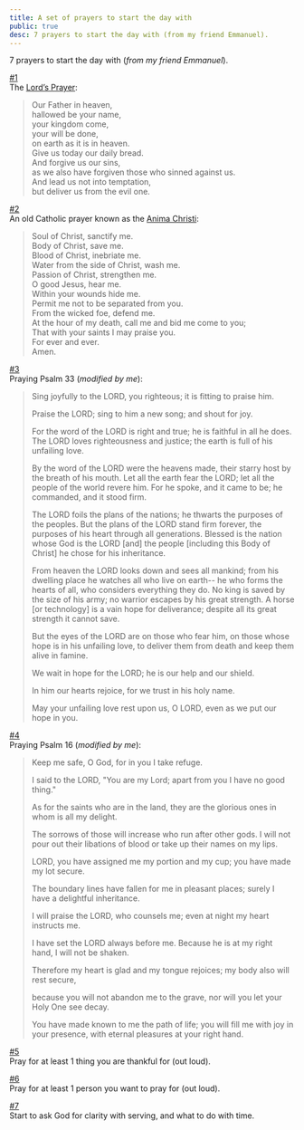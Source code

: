 ```yaml
---
title: A set of prayers to start the day with
public: true
desc: 7 prayers to start the day with (from my friend Emmanuel).
---
```


7 prayers to start the day with (_from my friend Emmanuel_).


<u>#1</u><br>
The [Lord’s Prayer](https://en.wikipedia.org/wiki/Lord%27s_Prayer):

>Our Father in heaven,<br>
hallowed be your name,<br>
your kingdom come,<br>
your will be done,<br>
on earth as it is in heaven.<br>
Give us today our daily bread.<br>
And forgive us our sins,<br>
as we also have forgiven those who sinned against us.<br>
And lead us not into temptation,<br>
but deliver us from the evil one.


<u>#2</u><br>
An old Catholic prayer known as the [Anima Christi](https://en.wikipedia.org/wiki/Anima_Christi):

>Soul of Christ, sanctify me.<br>
Body of Christ, save me.<br>
Blood of Christ, inebriate me.<br>
Water from the side of Christ, wash me.<br>
Passion of Christ, strengthen me.<br>
O good Jesus, hear me.<br>
Within your wounds hide me.<br>
Permit me not to be separated from you.<br>
From the wicked foe, defend me.<br>
At the hour of my death, call me and bid me come to you;<br>
That with your saints I may praise you.<br>
For ever and ever. <br>
Amen.<br>


<u>#3</u><br>
Praying Psalm 33 (*modified by me*):
>Sing joyfully to the LORD, you righteous; it is fitting to praise him.
>
>Praise the LORD; sing to him a new song; and shout for joy.
>
>For the word of the LORD is right and true; he is faithful in all he does.
>The LORD loves righteousness and justice; the earth is full of his unfailing love.
>
>By the word of the LORD were the heavens made, their starry host by the breath of his mouth.
>Let all the earth fear the LORD; let all the people of the world revere him.
>For he spoke, and it came to be; he commanded, and it stood firm.
>
>The LORD foils the plans of the nations; he thwarts the purposes of the peoples.
>But the plans of the LORD stand firm forever, the purposes of his heart through all generations. 
>Blessed is the nation whose God is the LORD [and] the people [including this Body of Christ] he chose for his inheritance.
>
>From heaven the LORD looks down and sees all mankind;
>from his dwelling place he watches all who live on earth--
>he who forms the hearts of all, who considers everything they do.
>No king is saved by the size of his army; no warrior escapes by his great strength.
>A horse [or technology] is a vain hope for deliverance; despite all its great strength it cannot save.
>
>But the eyes of the LORD are on those who fear him, on those whose hope is in his unfailing love,
>to deliver them from death and keep them alive in famine. 
>
>We wait in hope for the LORD; he is our help and our shield.
>
>In him our hearts rejoice, for we trust in his holy name.
>
>May your unfailing love rest upon us, O LORD, even as we put our hope in you. 


<u>#4</u><br>
Praying Psalm 16 (*modified by me*):
>Keep me safe, O God, for in you I take refuge. 
>
>I said to the LORD, "You are my Lord; apart from you I have no good thing."
>
>As for the saints who are in the land, they are the glorious ones in whom is all my delight.
>
>The sorrows of those will increase who run after other gods. I will not pour out their libations of blood or take up their names on my lips. 
>
>LORD, you have assigned me my portion and my cup; you have made my lot secure.
>
>The boundary lines have fallen for me in pleasant places; surely I have a delightful inheritance. 
>
>I will praise the LORD, who counsels me; even at night my heart instructs me.
>
>I have set the LORD always before me. Because he is at my right hand, I will not be shaken. 
>
>Therefore my heart is glad and my tongue rejoices; my body also will rest secure,
>
>because you will not abandon me to the grave, nor will you let your Holy One see decay.
>
>You have made known to me the path of life; you will fill me with joy in your presence, with eternal pleasures at your right hand. 


<u>#5</u><br>
Pray for at least 1 thing you are thankful for (out loud).


<u>#6</u><br>
Pray for at least 1 person you want to pray for (out loud).


<u>#7</u><br>
Start to ask God for clarity with serving, and what to do with time.

